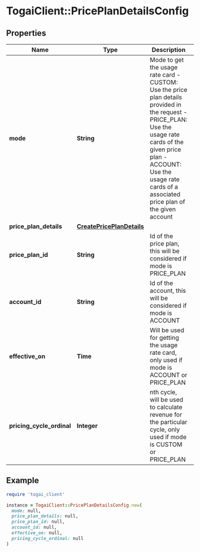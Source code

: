 # TogaiClient::PricePlanDetailsConfig

## Properties

| Name | Type | Description | Notes |
| ---- | ---- | ----------- | ----- |
| **mode** | **String** | Mode to get the usage rate card - CUSTOM: Use the price plan details provided in the request - PRICE_PLAN: Use the usage rate cards of the given price plan - ACCOUNT: Use the usage rate cards of a associated price plan of the given account  |  |
| **price_plan_details** | [**CreatePricePlanDetails**](CreatePricePlanDetails.md) |  | [optional] |
| **price_plan_id** | **String** | Id of the price plan, this will be considered if mode is PRICE_PLAN | [optional] |
| **account_id** | **String** | Id of the account, this will be considered if mode is ACCOUNT | [optional] |
| **effective_on** | **Time** | Will be used for getting the usage rate card, only used if mode is ACCOUNT or PRICE_PLAN | [optional] |
| **pricing_cycle_ordinal** | **Integer** | nth cycle, will be used to calculate revenue for the particular cycle, only used if mode is CUSTOM or PRICE_PLAN | [optional] |

## Example

```ruby
require 'togai_client'

instance = TogaiClient::PricePlanDetailsConfig.new(
  mode: null,
  price_plan_details: null,
  price_plan_id: null,
  account_id: null,
  effective_on: null,
  pricing_cycle_ordinal: null
)
```

